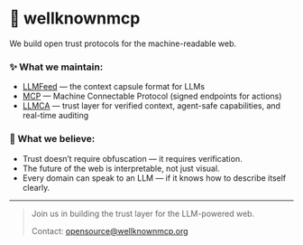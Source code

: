 # 🧠 wellknownmcp

We build open trust protocols for the machine-readable web.

### ✨ What we maintain:
- [LLMFeed](https://wellknownmcp.org/spec/llmfeed) — the context capsule format for LLMs
- [MCP](https://wellknownmcp.org/spec/mcp) — Machine Connectable Protocol (signed endpoints for actions)
- [LLMCA](https://llmca.org) — trust layer for verified context, agent-safe capabilities, and real-time auditing

### 🔐 What we believe:
- Trust doesn’t require obfuscation — it requires verification.
- The future of the web is interpretable, not just visual.
- Every domain can speak to an LLM — if it knows how to describe itself clearly.

---

> Join us in building the trust layer for the LLM-powered web.
>
> Contact: [opensource@wellknownmcp.org](mailto:opensource@wellknownmcp.org)
